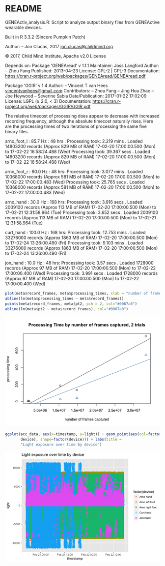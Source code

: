 README
================

GENEActiv\_analysis.R: Script to analyze output binary files from GENEActive wearable devices.

Built in R 3.3.2 (Sincere Pumpkin Patch)

Author: – Jon Clucas, 2017 <jon.clucas@childmind.org>

© 2017, Child Mind Institute, Apache v2.0 License

Depends on: Package 'GENEAread' v 1.1.1 Maintainer: Joss Langford <Joss at activinsights.co.uk> Author: – Zhou Fang Published: 2013-04-23 License: GPL-2 | GPL-3 Documentation: <https://cran.r-project.org/web/packages/GENEAread/GENEAread.pdf>

Package 'GGIR' v 1.4 Author: – Vincent T van Hees <vincentvanhees@gmail.com> Contributors: – Zhou Fang – Jing Hua Zhao – Joe Heywood – Severine Sabia Date/Publication: 2017-01-22 17:02:09 License: LGPL (≥ 2.0, &lt; 3) Documentation: <https://cran.r-project.org/web/packages/GGIR/GGIR.pdf>

The relative timecost of processing does appear to decrease with increased recording frequency, although the absolute timecost naturally rises. Here are the processing times of two iterations of processing the same five binary files.

arno\_foot\_l : 85.7 Hz : 48 hrs : Processing took: 2.219 mins . Loaded 14803200 records (Approx 829 MB of RAM) 17-02-20 17:00:00.500 (Mon) to 17-02-22 16:58:24.488 (Wed) Processing took: 39.367 secs . Loaded 14803200 records (Approx 829 MB of RAM) 17-02-20 17:00:00.500 (Mon) to 17-02-22 16:58:24.488 (Wed)

arno\_foot\_r : 60.0 Hz : 48 hrs: Processing took: 3.077 mins . Loaded 10368000 records (Approx 581 MB of RAM) 17-02-20 17:00:00.500 (Mon) to 17-02-22 17:00:00.483 (Wed) Processing took: 25.765 secs . Loaded 10368000 records (Approx 581 MB of RAM) 17-02-20 17:00:00.500 (Mon) to 17-02-22 17:00:00.483 (Wed)

arno\_hand : 30.0 Hz : 168 hrs: Processing took: 3.916 secs . Loaded 2009100 records (Approx 113 MB of RAM) 17-02-20 17:00:00.500 (Mon) to 17-02-21 12:31:58.964 (Tue) Processing took: 3.652 secs . Loaded 2009100 records (Approx 113 MB of RAM) 17-02-20 17:00:00.500 (Mon) to 17-02-21 12:31:58.964 (Tue)

curt\_hand : 100.0 Hz : 168 hrs: Processing took: 12.753 mins . Loaded 33276000 records (Approx 1863 MB of RAM) 17-02-20 17:00:00.500 (Mon) to 17-02-24 13:26:00.490 (Fri) Processing took: 9.103 mins . Loaded 33276000 records (Approx 1863 MB of RAM) 17-02-20 17:00:00.500 (Mon) to 17-02-24 13:26:00.490 (Fri)

jon\_hand : 10.0 Hz : 48 hrs: Processing took: 3.57 secs . Loaded 1728000 records (Approx 97 MB of RAM) 17-02-20 17:00:00.500 (Mon) to 17-02-22 17:00:00.400 (Wed) Processing took: 3.991 secs . Loaded 1728000 records (Approx 97 MB of RAM) 17-02-20 17:00:00.500 (Mon) to 17-02-22 17:00:00.400 (Wed)

``` r
plot(meta$record_frames, meta$processing_times, xlab = "number of frames captured", ylab = "processing time", main="Processing Time by number of frames captured, 2 trials")
abline(lm(meta$processing_times ~ meta$record_frames))
points(meta$record_frames, meta$pt2, pch = 2, col="#0067a0")
abline(lm(meta$pt2 ~ meta$record_frames), col="#0067a0")
```

![](README_files/figure-markdown_github/plot%20processing%20time-1.png)

``` r
ggplot(acc_data, aes(x=timestamp, y=light)) + geom_point(aes(col=factor(
       device), shape=factor(device))) + labs(title = 
       "Light exposure over time by device")
```

![](README_files/figure-markdown_github/plot%20light%20over%20time%20by%20device-1.png)
